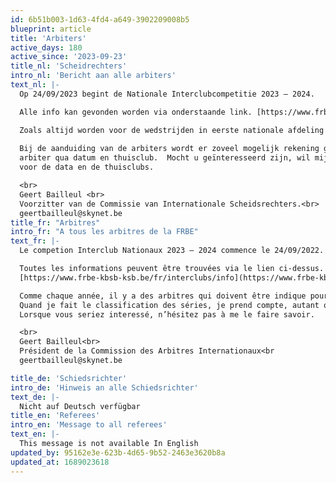 ```yaml
---
id: 6b51b003-1d63-4fd4-a649-3902209008b5
blueprint: article
title: 'Arbiters'
active_days: 180
active_since: '2023-09-23'
title_nl: 'Scheidrechters'
intro_nl: 'Bericht aan alle arbiters'
text_nl: |-
  Op 24/09/2023 begint de Nationale Interclubcompetitie 2023 – 2024.

  Alle info kan gevonden worden via onderstaande link. [https://www.frbe-kbsb-ksb.be/nl/interclubs/info](https://www.frbe-kbsb-ksb.be/nl/interclubs/info)

  Zoals altijd worden voor de wedstrijden in eerste nationale afdeling scheidsrechters aangeduid.
  
  Bij de aanduiding van de arbiters wordt er zoveel mogelijk rekening gehouden met de voorkeur van de 
  arbiter qua datum en thuisclub.  Mocht u geïnteresseerd zijn, wil mij dit dan laten weten, mét voorkeur 
  voor de data en de thuisclubs.

  <br>
  Geert Bailleul <br>
  Voorzitter van de Commissie van Internationale Scheidsrechters.<br>
  geertbailleul@skynet.be
title_fr: "Arbitres"
intro_fr: "A tous les arbitres de la FRBE"
text_fr: |-
  Le competion Interclub Nationaux 2023 – 2024 commence le 24/09/2022.

  Toutes les informations peuvent être trouvées via le lien ci-dessus.
  [https://www.frbe-kbsb-ksb.be/fr/interclubs/info](https://www.frbe-kbsb-ksb.be/fr/interclubs/info)

  Comme chaque année, il y a des arbitres qui doivent être indique pour les competitions dans le premier division.
  Quand je fait le classification des séries, je prend compte, autant que possible, avec les préférences de l’arbitre, concernant les dates et les clubs d’accueil.
  Lorsque vous seriez interessé, n’hésitez pas à me le faire savoir.

  <br>
  Geert Bailleul<br>
  Président de la Commission des Arbitres Internationaux<br
  geertbailleul@skynet.be

title_de: 'Schiedsrichter'
intro_de: 'Hinweis an alle Schiedsrichter'
text_de: |-
  Nicht auf Deutsch verfügbar
title_en: 'Referees'
intro_en: 'Message to all referees'
text_en: |-
  This message is not available In English
updated_by: 95162e3e-623b-4d65-9b52-2463e3620b8a
updated_at: 1689023618
---
```


